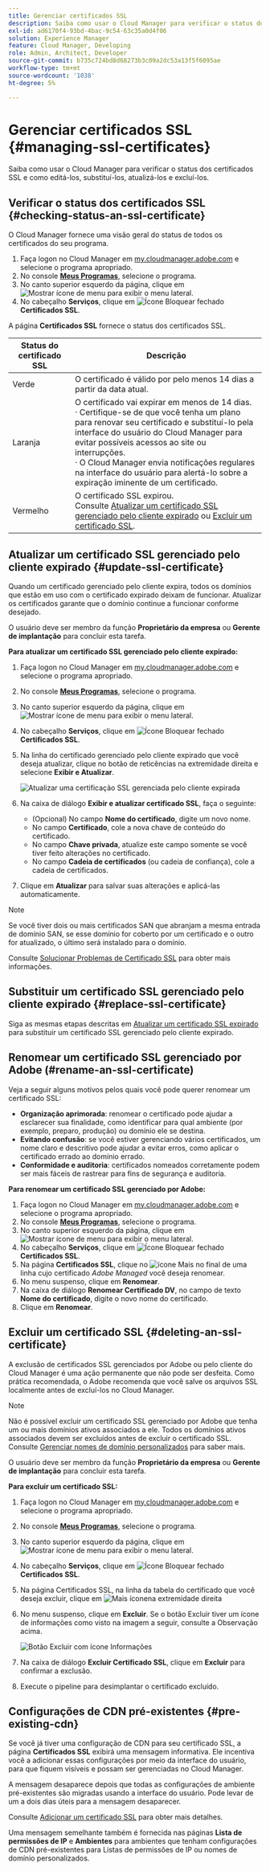 ```yaml
---
title: Gerenciar certificados SSL
description: Saiba como usar o Cloud Manager para verificar o status dos certificados SSL e como editá-los, substituí-los, atualizá-los e excluí-los.
exl-id: ad6170f4-93bd-4bac-9c54-63c35a0d4f06
solution: Experience Manager
feature: Cloud Manager, Developing
role: Admin, Architect, Developer
source-git-commit: b735c724bd8d68273b3c09a2dc53a13f5f6095ae
workflow-type: tm+mt
source-wordcount: '1038'
ht-degree: 5%

---
```



# Gerenciar certificados SSL {#managing-ssl-certificates}

Saiba como usar o Cloud Manager para verificar o status dos certificados SSL e como editá-los, substituí-los, atualizá-los e excluí-los.

## Verificar o status dos certificados SSL {#checking-status-an-ssl-certificate}

O Cloud Manager fornece uma visão geral do status de todos os certificados do seu programa.

1. Faça logon no Cloud Manager em [my.cloudmanager.adobe.com](https://my.cloudmanager.adobe.com/) e selecione o programa apropriado.
1. No console **[Meus Programas](/help/implementing/cloud-manager/navigation.md#my-programs)**, selecione o programa.
1. No canto superior esquerdo da página, clique em ![Mostrar ícone de menu](https://spectrum.adobe.com/static/icons/workflow_18/Smock_ShowMenu_18_N.svg) para exibir o menu lateral.
1. No cabeçalho **Serviços**, clique em ![Ícone Bloquear fechado](https://spectrum.adobe.com/static/icons/workflow_18/Smock_LockClosed_18_N.svg) **Certificados SSL**.

A página **Certificados SSL** fornece o status dos certificados SSL.

| Status do certificado SSL | Descrição |
| --- | --- |
| Verde | O certificado é válido por pelo menos 14 dias a partir da data atual. |
| Laranja | O certificado vai expirar em menos de 14 dias.<br>· Certifique-se de que você tenha um plano para renovar seu certificado e substituí-lo pela interface do usuário do Cloud Manager para evitar possíveis acessos ao site ou interrupções.<br>· O Cloud Manager envia notificações regulares na interface do usuário para alertá-lo sobre a expiração iminente de um certificado. |
| Vermelho | O certificado SSL expirou.<br>Consulte [Atualizar um certificado SSL gerenciado pelo cliente expirado](#update-ssl-certificate) ou [Excluir um certificado SSL](#deleting-an-ssl-certificate). |

## Atualizar um certificado SSL gerenciado pelo cliente expirado {#update-ssl-certificate}

Quando um certificado gerenciado pelo cliente expira, todos os domínios que estão em uso com o certificado expirado deixam de funcionar. Atualizar os certificados garante que o domínio continue a funcionar conforme desejado.

O usuário deve ser membro da função **Proprietário da empresa** ou **Gerente de implantação** para concluir esta tarefa.

**Para atualizar um certificado SSL gerenciado pelo cliente expirado:**

1. Faça logon no Cloud Manager em [my.cloudmanager.adobe.com](https://my.cloudmanager.adobe.com/) e selecione o programa apropriado.
1. No console **[Meus Programas](/help/implementing/cloud-manager/navigation.md#my-programs)**, selecione o programa.
1. No canto superior esquerdo da página, clique em ![Mostrar ícone de menu](https://spectrum.adobe.com/static/icons/workflow_18/Smock_ShowMenu_18_N.svg) para exibir o menu lateral.
1. No cabeçalho **Serviços**, clique em ![Ícone Bloquear fechado](https://spectrum.adobe.com/static/icons/workflow_18/Smock_LockClosed_18_N.svg) **Certificados SSL**.
1. Na linha do certificado gerenciado pelo cliente expirado que você deseja atualizar, clique no botão de reticências na extremidade direita e selecione **Exibir e Atualizar**.

   ![Atualizar uma certificação SSL gerenciada pelo cliente expirada](/help/implementing/cloud-manager/assets/ssl/ssl-cert-update.png)

1. Na caixa de diálogo **Exibir e atualizar certificado SSL**, faça o seguinte:

   * (Opcional) No campo **Nome do certificado**, digite um novo nome.
   * No campo **Certificado**, cole a nova chave de conteúdo do certificado.
   * No campo **Chave privada**, atualize este campo somente se você tiver feito alterações no certificado.
   * No campo **Cadeia de certificados** (ou cadeia de confiança), cole a cadeia de certificados.

1. Clique em **Atualizar** para salvar suas alterações e aplicá-las automaticamente.

>[!NOTE]
>
>Se você tiver dois ou mais certificados SAN que abranjam a mesma entrada de domínio SAN, se esse domínio for coberto por um certificado e o outro for atualizado, o último será instalado para o domínio.
>
>Consulte [Solucionar Problemas de Certificado SSL](/help/implementing/cloud-manager/managing-ssl-certifications/troubleshoot-ssl-cert.md#wrong-san-cert) para obter mais informações.

## Substituir um certificado SSL gerenciado pelo cliente expirado {#replace-ssl-certificate}

Siga as mesmas etapas descritas em [Atualizar um certificado SSL expirado](#update-ssl-certificate) para substituir um certificado SSL gerenciado pelo cliente expirado.

## Renomear um certificado SSL gerenciado por Adobe (#rename-an-ssl-certificate)

Veja a seguir alguns motivos pelos quais você pode querer renomear um certificado SSL:

* **Organização aprimorada**: renomear o certificado pode ajudar a esclarecer sua finalidade, como identificar para qual ambiente (por exemplo, preparo, produção) ou domínio ele se destina.
* **Evitando confusão**: se você estiver gerenciando vários certificados, um nome claro e descritivo pode ajudar a evitar erros, como aplicar o certificado errado ao domínio errado.
* **Conformidade e auditoria**: certificados nomeados corretamente podem ser mais fáceis de rastrear para fins de segurança e auditoria.

**Para renomear um certificado SSL gerenciado por Adobe:**

1. Faça logon no Cloud Manager em [my.cloudmanager.adobe.com](https://my.cloudmanager.adobe.com/) e selecione o programa apropriado.
1. No console **[Meus Programas](/help/implementing/cloud-manager/navigation.md#my-programs)**, selecione o programa.
1. No canto superior esquerdo da página, clique em ![Mostrar ícone de menu](https://spectrum.adobe.com/static/icons/workflow_18/Smock_ShowMenu_18_N.svg) para exibir o menu lateral.
1. No cabeçalho **Serviços**, clique em ![Ícone Bloquear fechado](https://spectrum.adobe.com/static/icons/workflow_18/Smock_LockClosed_18_N.svg) **Certificados SSL**.
1. Na página **Certificados SSL**, clique no ![ícone Mais](https://spectrum.adobe.com/static/icons/workflow_18/Smock_More_18_N.svg) no final de uma linha cujo certificado *Adobe Managed* você deseja renomear.
1. No menu suspenso, clique em **Renomear**.
1. Na caixa de diálogo **Renomear Certificado DV**, no campo de texto **Nome do certificado**, digite o novo nome do certificado.
1. Clique em **Renomear**.

## Excluir um certificado SSL {#deleting-an-ssl-certificate}

A exclusão de certificados SSL gerenciados por Adobe ou pelo cliente do Cloud Manager é uma ação permanente que não pode ser desfeita. Como prática recomendada, o Adobe recomenda que você salve os arquivos SSL localmente antes de excluí-los no Cloud Manager.

>[!NOTE]
>
>Não é possível excluir um certificado SSL gerenciado por Adobe que tenha um ou mais domínios ativos associados a ele. Todos os domínios ativos associados devem ser excluídos antes de excluir o certificado SSL. Consulte [Gerenciar nomes de domínio personalizados](/help/implementing/cloud-manager/custom-domain-names/managing-custom-domain-names.md) para saber mais.

O usuário deve ser membro da função **Proprietário da empresa** ou **Gerente de implantação** para concluir esta tarefa.

**Para excluir um certificado SSL:**

1. Faça logon no Cloud Manager em [my.cloudmanager.adobe.com](https://my.cloudmanager.adobe.com/) e selecione o programa apropriado.
1. No console **[Meus Programas](/help/implementing/cloud-manager/navigation.md#my-programs)**, selecione o programa.
1. No canto superior esquerdo da página, clique em ![Mostrar ícone de menu](https://spectrum.adobe.com/static/icons/workflow_18/Smock_ShowMenu_18_N.svg) para exibir o menu lateral.
1. No cabeçalho **Serviços**, clique em ![Ícone Bloquear fechado](https://spectrum.adobe.com/static/icons/workflow_18/Smock_LockClosed_18_N.svg) **Certificados SSL**.
1. Na página Certificados SSL, na linha da tabela do certificado que você deseja excluir, clique em ![Mais ícone](https://spectrum.adobe.com/static/icons/workflow_18/Smock_More_18_N.svg)na extremidade direita
1. No menu suspenso, clique em **Excluir**.
Se o botão Excluir tiver um ícone de informações como visto na imagem a seguir, consulte a Observação acima.

   ![Botão Excluir com ícone Informações](/help/implementing/cloud-manager/assets/ssl/ssl-cert-delete-infoicon.png)

1. Na caixa de diálogo **Excluir Certificado SSL**, clique em **Excluir** para confirmar a exclusão.
1. Execute o pipeline para desimplantar o certificado excluído.

## Configurações de CDN pré-existentes {#pre-existing-cdn}

Se você já tiver uma configuração de CDN para seu certificado SSL, a página **Certificados SSL** exibirá uma mensagem informativa. Ele incentiva você a adicionar essas configurações por meio da interface do usuário, para que fiquem visíveis e possam ser gerenciadas no Cloud Manager.

A mensagem desaparece depois que todas as configurações de ambiente pré-existentes são migradas usando a interface do usuário. Pode levar de um a dois dias úteis para a mensagem desaparecer.

Consulte [Adicionar um certificado SSL](/help/implementing/cloud-manager/managing-ssl-certifications/add-ssl-certificate.md) para obter mais detalhes.

Uma mensagem semelhante também é fornecida nas páginas **Lista de permissões de IP** e **Ambientes** para ambientes que tenham configurações de CDN pré-existentes para Listas de permissões de IP ou nomes de domínio personalizados.
